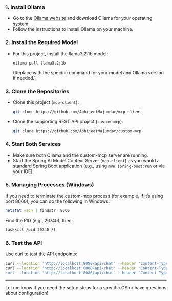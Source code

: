 ### 1. Install Ollama
- Go to the [Ollama website](https://ollama.com/) and download Ollama for your operating system.
- Follow the instructions to install Ollama on your machine.

### 2. Install the Required Model
- For this project, install the llama3.2:1b model:
  ```
  ollama pull llama3.2:1b
  ```
  (Replace with the specific command for your model and Ollama version if needed.)

### 3. Clone the Repositories
- Clone this project (`mcp-client`):
  ```bash
  git clone https://github.com/AbhijeetMajumdar/mcp-client
  ```
- Clone the supporting REST API project (`custom-mcp`):
  ```bash
  git clone https://github.com/AbhijeetMajumdar/custom-mcp
  ```

### 4. Start Both Services
- Make sure both Ollama and the custom-mcp server are running.
- Start the Spring AI Model Context Server (`mcp-client`) as you would a standard Spring Boot application (e.g., using `mvn spring-boot:run` or via your IDE).

### 5. Managing Processes (Windows)
If you need to terminate the custom-mcp process (for example, if it’s using port 8060), you can do the following in Windows:
```bash
netstat -aon | findstr :8060
```
Find the PID (e.g., 20740), then:
```bash
taskkill /pid 20740 /f
```

### 6. Test the API
Use curl to test the API endpoints:
```bash
curl --location 'http://localhost:8080/api/chat' --header 'Content-Type: application/json' --data '{"message" : "What is the latest AAPL price?"}'
curl --location 'http://localhost:8080/api/chat' --header 'Content-Type: application/json' --data '{"message" : "What is today's date?"}'
curl --location 'http://localhost:8080/api/chat' --header 'Content-Type: application/json' --data '{"message" : "Show my Chase account 123456 holdings."}'
```

---

Let me know if you need the setup steps for a specific OS or have questions about configuration!

